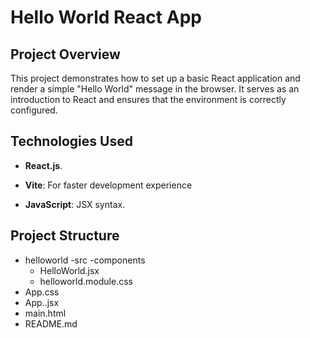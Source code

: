 # Hello World React App

## Project Overview
This project demonstrates how to set up a basic React application and render a simple "Hello World" message in the browser. It serves as an introduction to React and ensures that the environment is correctly configured.

## Technologies Used
- **React.js**.

- **Vite**: For faster development experience

- **JavaScript**: JSX syntax.

## Project Structure
- helloworld
-src
-components
	- HelloWorld.jsx
	- helloworld.module.css
- App.css
- App..jsx
- main.html
- README.md
